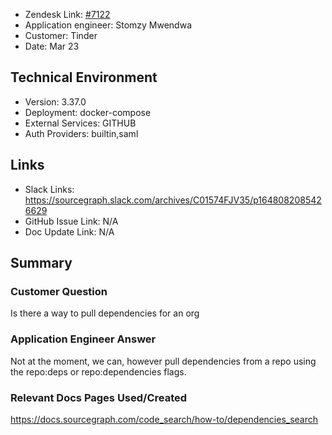 - Zendesk Link: [#7122](https://sourcegraph.zendesk.com/agent/tickets/7122)
- Application engineer: Stomzy Mwendwa
- Customer: Tinder <!-- Redact if this contains personally identifying information -->
- Date: Mar 23

<!-- Data populated from integration, speak to Ben Gordon or Michael Bali if not working -->
<!-- During Internal team trial, fill missing data manually (we are waiting for all data to sync) -->

## Technical Environment
- Version: 3.37.0​
- Deployment: docker-compose
- External Services: GITHUB
- Auth Providers: builtin,saml


## Links
<!-- Data for application engineer manual entry -->
- Slack Links: https://sourcegraph.slack.com/archives/C01574FJV35/p1648082085426629 
- GitHub Issue Link: N/A
- Doc Update Link: N/A

## Summary
### Customer Question
Is there a way to pull dependencies for an org
### Application Engineer Answer
Not at the moment, we can, however pull dependencies from a repo using the repo:deps or repo:dependencies flags.
### Relevant Docs Pages Used/Created
https://docs.sourcegraph.com/code_search/how-to/dependencies_search 
